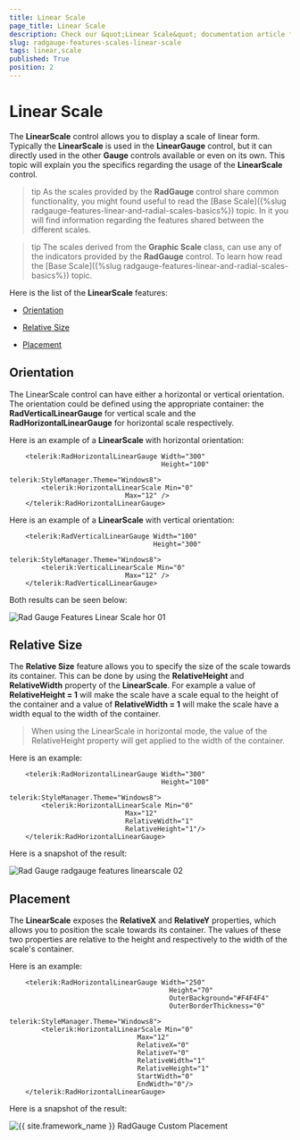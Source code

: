 ```yaml
---
title: Linear Scale
page_title: Linear Scale
description: Check our &quot;Linear Scale&quot; documentation article for the RadGauge {{ site.framework_name }} control.
slug: radgauge-features-scales-linear-scale
tags: linear,scale
published: True
position: 2
---
```


# Linear Scale

The __LinearScale__ control allows you to display a scale of linear form. Typically the __LinearScale__ is used in the __LinearGauge__ control, but it can directly used in the other __Gauge__ controls available or even on its own. This topic will explain you the specifics regarding the usage of the __LinearScale__ control.

>tip As the scales provided by the __RadGauge__ control share common functionality, you might found useful to read the [Base Scale]({%slug radgauge-features-linear-and-radial-scales-basics%}) topic. In it you will find information regarding the features shared between the different scales.

>tip The scales derived from the __Graphic Scale__ class, can use any of the indicators provided by the __RadGauge__ control. To learn how read the [Base Scale]({%slug radgauge-features-linear-and-radial-scales-basics%}) topic.

Here is the list of the __LinearScale__ features:

* [Orientation](#orientation)

* [Relative Size](#relative_size)

* [Placement](#placement)

## Orientation

The LinearScale control can have either a horizontal or vertical orientation. The orientation could be defined using the appropriate container: the __RadVerticalLinearGauge__ for vertical scale and the __RadHorizontalLinearGauge__ for horizontal scale respectively.

Here is an example of a __LinearScale__ with horizontal orientation:


```XAML
	<telerik:RadHorizontalLinearGauge Width="300"
	                                  Height="100"
	                                  telerik:StyleManager.Theme="Windows8">
	    <telerik:HorizontalLinearScale Min="0"
	                         Max="12" />
	</telerik:RadHorizontalLinearGauge>
```

Here is an example of a __LinearScale__ with vertical orientation:


```XAML
	<telerik:RadVerticalLinearGauge Width="100"
	                                Height="300"
	                                telerik:StyleManager.Theme="Windows8">
	    <telerik:VerticalLinearScale Min="0"
	                         Max="12" />
	</telerik:RadVerticalLinearGauge>
```

Both results can be seen below:

![Rad Gauge Features Linear Scale hor 01](images/RadGauge_Features_LinearScale_hor01.PNG)

## Relative Size

The __Relative Size__ feature allows you to specify the size of the scale towards its container. This can be done by using the __RelativeHeight__ and __RelativeWidth__ property of the __LinearScale__. For example a value of __RelativeHeight = 1__ will make the scale have a scale equal to the height of the container and a value of __RelativeWidth = 1__ will make the scale have a width equal to the width of the container.

>When using the LinearScale in horizontal mode, the value of the RelativeHeight property will get applied to the width of the container.

Here is an example:


```XAML
	<telerik:RadHorizontalLinearGauge Width="300"
	                                  Height="100"
	                                  telerik:StyleManager.Theme="Windows8">
	    <telerik:HorizontalLinearScale Min="0"
	                         Max="12"
	                         RelativeWidth="1"
	                         RelativeHeight="1"/>
	</telerik:RadHorizontalLinearGauge>
```

Here is a snapshot of the result:

![Rad Gauge radgauge features linearscale 02](images/RadGauge_Features_LinearScale_02.png)

## Placement

The __LinearScale__ exposes the __RelativeX__ and __RelativeY__ properties, which allows you to position the scale towards its container. The values of these two properties are relative to the height and respectively to the width of the scale's container.

Here is an example:


```XAML
	<telerik:RadHorizontalLinearGauge Width="250"
	                                    Height="70"
	                                    OuterBackground="#F4F4F4"
	                                    OuterBorderThickness="0"
	                                    telerik:StyleManager.Theme="Windows8">
	    <telerik:HorizontalLinearScale Min="0"
	                            Max="12"
	                            RelativeX="0"
	                            RelativeY="0"
	                            RelativeWidth="1"
	                            RelativeHeight="1" 
	                            StartWidth="0"
	                            EndWidth="0"/>
	</telerik:RadHorizontalLinearGauge>
```

Here is a snapshot of the result:

![{{ site.framework_name }} RadGauge Custom Placement](images/RadGauge_Features_LinearScale_03.png)